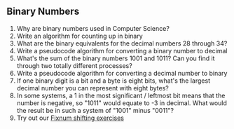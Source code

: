 ## Binary Numbers

1. Why are binary numbers used in Computer Science?
2. Write an algorithm for counting up in binary
3. What are the binary equivalents for the decimal numbers 28 through 34?
4. Write a pseudocode algorithm for converting a binary number to decimal
5. What's the sum of the binary numbers 1001 and 1011? Can you find it through two totally different processes?
6. Write a pseudocode algorithm for converting a decimal number to binary
7. If one binary digit is a bit and a byte is eight bits, what's the largest decimal number you can represent with eight bytes?
8. In some systems, a 1 in the most significant / leftmost bit means that the number is negative, so "1011" would equate to -3 in decimal. What would the result be in such a system of "1001" minus "0011"?
9. Try out our [Fixnum shifting exercises](https://github.com/JumpstartLab/ruby-exercises/blob/master/shovel-and-shift/shift_fixnum_test.rb)